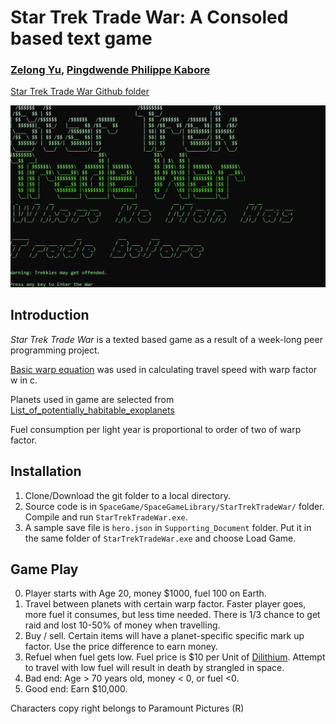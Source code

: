 Star Trek Trade War: A Consoled based text game
===============================================
### [Zelong Yu](https://github.com/himoyu),  [Pingdwende Philippe Kabore](https://github.com/kaborephil) 

[Star Trek Trade War Github folder](https://github.com/himoyu/SpaceGame/tree/master/SpaceGameLibrary/StarTrekTradeWar)

![Alt text](Supporting_Document/SampleUse.gif?raw=true "StarTrekTradeWar")


Introduction
------------
_Star Trek Trade War_ is a texted based game as a result of a week-long peer programming project. 

[Basic warp equation](https://www.calormen.com/star_trek/warpcalc/) was used in calculating travel speed with warp factor w in c.

Planets used in game are selected from [List_of_potentially_habitable_exoplanets](https://en.wikipedia.org/wiki/List_of_potentially_habitable_exoplanets)

Fuel consumption per light year is proportional to order of two of warp factor.

Installation
------------
1. Clone/Download the git folder to a local directory. 
2. Source code is in `SpaceGame/SpaceGameLibrary/StarTrekTradeWar/` folder. Compile and run `StarTrekTradeWar.exe`. 
3. A sample save file is `hero.json` in `Supporting_Document` folder. Put it in the same folder of `StarTrekTradeWar.exe` and choose Load Game. 

Game Play
------------
0. Player starts with Age 20, money $1000, fuel 100 on Earth.
1. Travel between planets with certain warp factor. Faster player goes, more fuel it consumes, but less time needed. There is 1/3 chance to get raid and lost 10-50% of money when travelling.
2. Buy / sell. Certain items will have a planet-specific specific mark up factor. Use the price difference to earn money.
3. Refuel when fuel gets low. Fuel price is $10 per Unit of [Dilithium](https://en.wikipedia.org/wiki/Dilithium_(Star_Trek)). Attempt to travel 
with low fuel will result in death by strangled in space.
4. Bad end: Age > 70 years old, money < 0, or fuel <0.
5. Good end: Earn $10,000.


Characters copy right belongs to Paramount Pictures (R)
